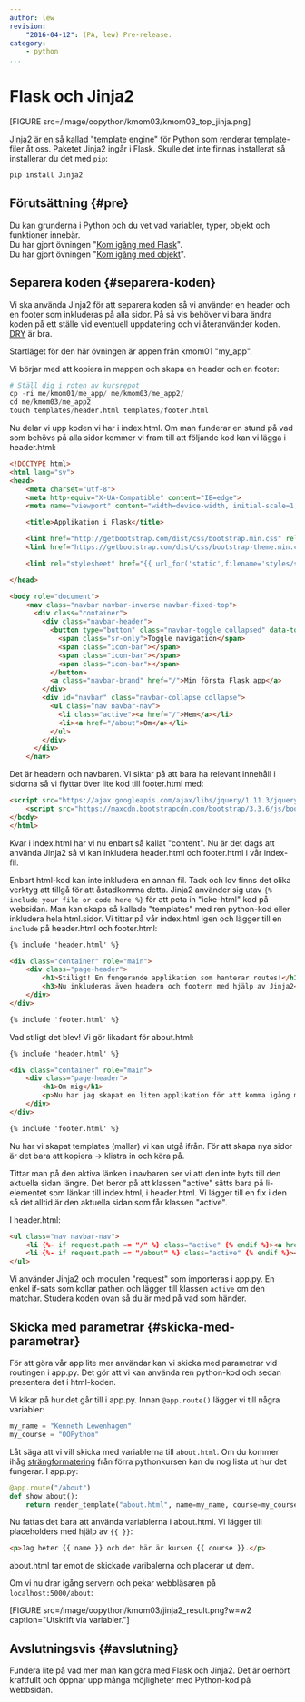 ```yaml
---
author: lew
revision:
    "2016-04-12": (PA, lew) Pre-release.
category:
    - python
...
```

Flask och Jinja2
===================================

[FIGURE src=/image/oopython/kmom03/kmom03_top_jinja.png]

[Jinja2](http://jinja.pocoo.org/) är en så kallad "template engine" för Python som renderar template-filer åt oss. Paketet Jinja2 ingår i Flask. Skulle det inte finnas installerat så installerar du det med `pip`:

```python
pip install Jinja2
```

<!--more-->



Förutsättning {#pre}
-------------------------------

Du kan grunderna i Python och du vet vad variabler, typer, objekt och funktioner innebär.  
Du har gjort övningen "[Kom igång med Flask](kunskap/kom-igang-med-flask)".  
Du har gjort övningen "[Kom igång med objekt](kunskap/kom-igang-med-objekt)".



Separera koden {#separera-koden}
------------------------------

Vi ska använda Jinja2 för att separera koden så vi använder en header och en footer som inkluderas på alla sidor. På så vis behöver vi bara ändra koden på ett ställe vid eventuell uppdatering och vi återanvänder koden. [DRY](https://en.wikipedia.org/wiki/Don%27t_repeat_yourself) är bra.  

Startläget för den här övningen är appen från kmom01 "my_app".  

Vi börjar med att kopiera in mappen och skapa en header och en footer:

```python
# Ställ dig i roten av kursrepot
cp -ri me/kmom01/me_app/ me/kmom03/me_app2/
cd me/kmom03/me_app2
touch templates/header.html templates/footer.html
```

Nu delar vi upp koden vi har i index.html. Om man funderar en stund på vad som behövs på alla sidor kommer vi fram till att följande kod kan vi lägga i header.html:

```html
<!DOCTYPE html>
<html lang="sv">
<head>
    <meta charset="utf-8">
    <meta http-equiv="X-UA-Compatible" content="IE=edge">
    <meta name="viewport" content="width=device-width, initial-scale=1, shrink-to-fit=no">

    <title>Applikation i Flask</title>

    <link href="http://getbootstrap.com/dist/css/bootstrap.min.css" rel="stylesheet">
    <link href="https://getbootstrap.com/dist/css/bootstrap-theme.min.css" rel="stylesheet">

    <link rel="stylesheet" href="{{ url_for('static',filename='styles/style.css') }}">

</head>

<body role="document">
    <nav class="navbar navbar-inverse navbar-fixed-top">
      <div class="container">
        <div class="navbar-header">
          <button type="button" class="navbar-toggle collapsed" data-toggle="collapse" data-target="#navbar" aria-expanded="false" aria-controls="navbar">
            <span class="sr-only">Toggle navigation</span>
            <span class="icon-bar"></span>
            <span class="icon-bar"></span>
            <span class="icon-bar"></span>
          </button>
          <a class="navbar-brand" href="/">Min första Flask app</a>
        </div>
        <div id="navbar" class="navbar-collapse collapse">
          <ul class="nav navbar-nav">
            <li class="active"><a href="/">Hem</a></li>
            <li><a href="/about">Om</a></li>
          </ul>
        </div>
      </div>
    </nav>
```

Det är headern och navbaren. Vi siktar på att bara ha relevant innehåll i sidorna så vi flyttar över lite kod till footer.html med:

```html
<script src="https://ajax.googleapis.com/ajax/libs/jquery/1.11.3/jquery.min.js"></script>
    <script src="https://maxcdn.bootstrapcdn.com/bootstrap/3.3.6/js/bootstrap.min.js"></script>
</body>
</html>
```

Kvar i index.html har vi nu enbart så kallat "content". Nu är det dags att använda Jinja2 så vi kan inkludera header.html och footer.html i vår index-fil.  

Enbart html-kod kan inte inkludera en annan fil. Tack och lov finns det olika verktyg att tillgå för att åstadkomma detta. Jinja2 använder sig utav `{% include your file or code here %}` för att peta in "icke-html" kod på websidan. Man kan skapa så kallade "templates" med ren python-kod eller inkludera hela html.sidor. Vi tittar på vår index.html igen och lägger till en `include` på header.html och footer.html:

```html
{% include 'header.html' %}

<div class="container" role="main">
    <div class="page-header">
        <h1>Stiligt! En fungerande applikation som hanterar routes!</h1>
        <h3>Nu inkluderas även headern och footern med hjälp av Jinja2</h3>
    </div>
</div>

{% include 'footer.html' %}
```

Vad stiligt det blev! Vi gör likadant för about.html:

```html
{% include 'header.html' %}

<div class="container" role="main">
    <div class="page-header">
        <h1>Om mig</h1>
        <p>Nu har jag skapat en liten applikation för att komma igång med Flask.</p>
    </div>
</div>

{% include 'footer.html' %}
```

Nu har vi skapat templates (mallar) vi kan utgå ifrån. För att skapa nya sidor är det bara att kopiera -> klistra in och köra på.  

Tittar man på den aktiva länken i navbaren ser vi att den inte byts till den aktuella sidan längre. Det beror på att klassen "active" sätts bara på li-elementet som länkar till index.html, i header.html. Vi lägger till en fix i den så det alltid är den aktuella sidan som får klassen "active".  

I header.html:

```html
<ul class="nav navbar-nav">
    <li {%- if request.path == "/" %} class="active" {% endif %}><a href="/">Hem</a></li>
    <li {%- if request.path == "/about" %} class="active" {% endif %}><a href="/about">Om</a></li>
</ul>
```

Vi använder Jinja2 och modulen "request" som importeras i app.py. En enkel if-sats som kollar pathen och lägger till klassen `active` om den matchar. Studera koden ovan så du är med på vad som händer.



Skicka med parametrar {#skicka-med-parametrar}
------------------------------

För att göra vår app lite mer användar kan vi skicka med parametrar vid routingen i app.py. Det gör att vi kan använda ren python-kod och sedan presentera det i html-koden.  

Vi kikar på hur det går till i app.py. Innan `@app.route()` lägger vi till några variabler:  

```python
my_name = "Kenneth Lewenhagen"
my_course = "OOPython"
```

Låt säga att vi vill skicka med variablerna till `about.html`. Om du kommer ihåg [strängformatering](https://www.youtube.com/watch?v=BkMm0lX-Ytc&list=PLKtP9l5q3ce93pTlN_dnDpsTwGLCXJEpd&index=18) från förra pythonkursen kan du nog lista ut hur det fungerar. I app.py:

```python
@app.route("/about")
def show_about():
    return render_template("about.html", name=my_name, course=my_course)
```

Nu fattas det bara att använda variablerna i about.html. Vi lägger till placeholders med hjälp av `{{ }}`:

```html
<p>Jag heter {{ name }} och det här är kursen {{ course }}.</p>
```

about.html tar emot de skickade varibalerna och placerar ut dem.

Om vi nu drar igång servern och pekar webbläsaren på `localhost:5000/about`:

[FIGURE src=/image/oopython/kmom03/jinja2_result.png?w=w2 caption="Utskrift via variabler."]



Avslutningsvis {#avslutning}
------------------------------

Fundera lite på vad mer man kan göra med Flask och Jinja2. Det är oerhört kraftfullt och öppnar upp många möjligheter med Python-kod på webbsidan. 
